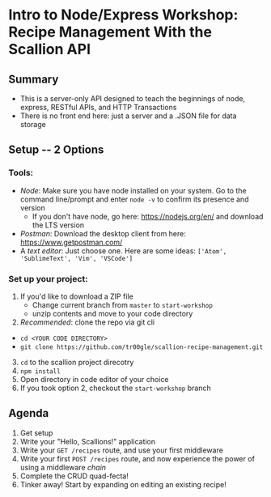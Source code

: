 # Intro to Node/Express Workshop: Recipe Management With the Scallion API

## Summary
* This is a server-only API designed to teach the beginnings of node, express, RESTful APIs, and HTTP Transactions
* There is no front end here: just a server and a .JSON file for data storage

## Setup -- 2 Options

### Tools: 
- *Node*: Make sure you have node installed on your system. Go to the command line/prompt and enter `node -v` to confirm its presence and version
  - If you don't have node, go here: https://nodejs.org/en/ and download the LTS version
- *Postman*: Download the desktop client from here: https://www.getpostman.com/
- A *text editor*: Just choose one. Here are some ideas: `['Atom', 'SublimeText', 'Vim', 'VSCode']` 

### Set up your project: 
1. If you'd like to download a ZIP file 
    - Change current branch from `master` to `start-workshop`
    - unzip contents and move to your code directory
2. *Recommended*: clone the repo via git cli 
  - `cd <YOUR CODE DIRECTORY>`
  - `git clone https://github.com/tr00gle/scallion-recipe-management.git`
3. `cd` to the scallion project direcotry 
4. `npm install`
5. Open directory in code editor of your choice 
6. If you took option 2, checkout the `start-workshop` branch

## Agenda
1. Get setup 
2. Write your "Hello, Scallions!" application
3. Write your `GET /recipes` route, and use your first middleware
4. Write your first `POST /recipes` route, and now experience the power of using a middleware *chain*
5. Complete the CRUD quad-fecta!
6. Tinker away! Start by expanding on editing an existing recipe!